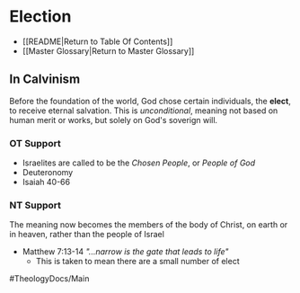 # Election

- [[README|Return to Table Of Contents]]
- [[Master Glossary|Return to Master Glossary]]

## In Calvinism
Before the foundation of the world, God chose certain individuals, the **elect**, to receive eternal salvation. 
This is *unconditional*, meaning not based on human merit or works, but solely on God's soverign will. 

### OT Support
- Israelites are called to be the *Chosen People*, or *People of God*
- Deuteronomy
- Isaiah 40-66

### NT Support
The meaning now becomes the members of the body of Christ, on earth or in heaven, rather than the people of Israel
- Matthew 7:13-14  *"...narrow is the gate that leads to life"*
  - This is taken to mean there are a small number of elect



#TheologyDocs/Main
